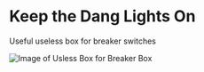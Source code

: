 # Keep the Dang Lights On
Useful useless box for breaker switches

![Image of Usless Box for Breaker Box](https://i.ibb.co/C0b7rQB/Useless-Useful-Box.png)
